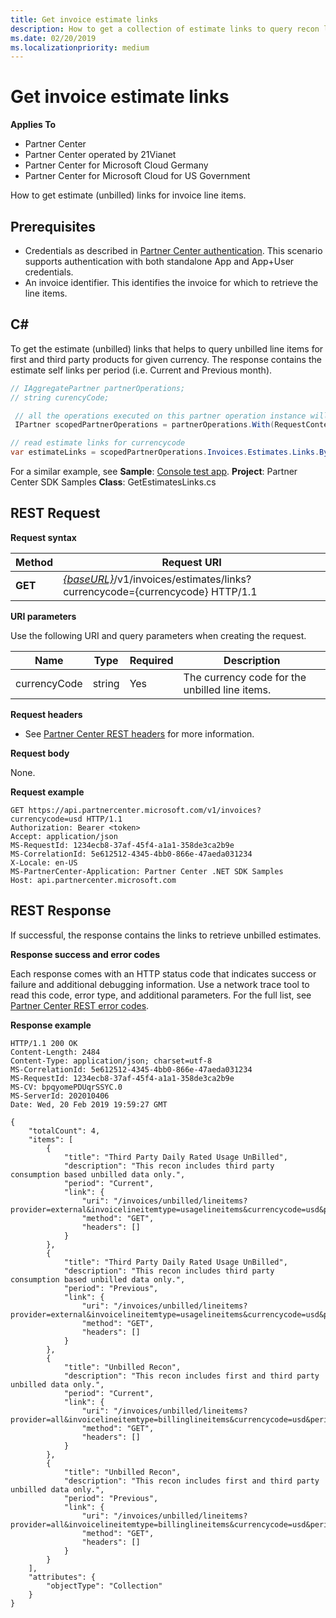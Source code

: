 ```yaml
---
title: Get invoice estimate links
description: How to get a collection of estimate links to query recon line item details.
ms.date: 02/20/2019
ms.localizationpriority: medium
---
```


# Get invoice estimate links


**Applies To**

- Partner Center
- Partner Center operated by 21Vianet
- Partner Center for Microsoft Cloud Germany
- Partner Center for Microsoft Cloud for US Government

How to get estimate (unbilled) links for invoice line items.

## <span id="Prerequisites"/><span id="prerequisites"/><span id="PREREQUISITES"/>Prerequisites


- Credentials as described in [Partner Center authentication](partner-center-authentication.md). This scenario supports authentication with both standalone App and App+User credentials.
- An invoice identifier. This identifies the invoice for which to retrieve the line items.

## <span id="C_"/><span id="c_"/>C#

To get the estimate (unbilled) links that helps to query unbilled line items for first and third party products for given currency.
The response contains the estimate self links per period (i.e. Current and Previous month).

``` csharp
// IAggregatePartner partnerOperations;
// string curencyCode;

 // all the operations executed on this partner operation instance will share the same correlation Id but will differ in request Id
 IPartner scopedPartnerOperations = partnerOperations.With(RequestContextFactory.Instance.Create(Guid.NewGuid()));

// read estimate links for currencycode
var estimateLinks = scopedPartnerOperations.Invoices.Estimates.Links.ByCurrency(curencyCode).Get();  
```

For a similar example, see **Sample**: [Console test app](console-test-app.md). **Project**: Partner Center SDK Samples **Class**: GetEstimatesLinks.cs

## <span id="Request"/><span id="request"/><span id="REQUEST"/>REST Request

**Request syntax**  

| Method  | Request URI                                                                                                 |
|---------|-------------------------------------------------------------------------------------------------------------|
| **GET** | [*{baseURL}*](partner-center-rest-urls.md)/v1/invoices/estimates/links?currencycode={currencycode} HTTP/1.1 |

**URI parameters**

Use the following URI and query parameters when creating the request.

| Name                   | Type   | Required | Description                                                       |
|------------------------|--------|----------|-------------------------------------------------------------------|
| currencyCode           | string | Yes      | The currency code for the unbilled line items.                    |

 
**Request headers**

- See [Partner Center REST headers](headers.md) for more information.

**Request body**

None.

**Request example**

```http
GET https://api.partnercenter.microsoft.com/v1/invoices?currencycode=usd HTTP/1.1
Authorization: Bearer <token> 
Accept: application/json
MS-RequestId: 1234ecb8-37af-45f4-a1a1-358de3ca2b9e
MS-CorrelationId: 5e612512-4345-4bb0-866e-47aeda031234
X-Locale: en-US
MS-PartnerCenter-Application: Partner Center .NET SDK Samples
Host: api.partnercenter.microsoft.com
```

## <span id="Response"/><span id="response"/><span id="RESPONSE"/>REST Response

If successful, the response contains the links to retrieve unbilled estimates.

**Response success and error codes**

Each response comes with an HTTP status code that indicates success or failure and additional debugging information. Use a network trace tool to read this code, error type, and additional parameters. For the full list, see [Partner Center REST error codes](error-codes.md).

**Response example**

```http
HTTP/1.1 200 OK
Content-Length: 2484
Content-Type: application/json; charset=utf-8
MS-CorrelationId: 5e612512-4345-4bb0-866e-47aeda031234
MS-RequestId: 1234ecb8-37af-45f4-a1a1-358de3ca2b9e
MS-CV: bpqyomePDUqrSSYC.0
MS-ServerId: 202010406
Date: Wed, 20 Feb 2019 19:59:27 GMT

{
    "totalCount": 4,
    "items": [
        {
            "title": "Third Party Daily Rated Usage UnBilled",
            "description": "This recon includes third party consumption based unbilled data only.",
            "period": "Current",
            "link": {
                "uri": "/invoices/unbilled/lineitems?provider=external&invoicelineitemtype=usagelineitems&currencycode=usd&period=current&size=2000",
                "method": "GET",
                "headers": []
            }
        },
        {
            "title": "Third Party Daily Rated Usage UnBilled",
            "description": "This recon includes third party consumption based unbilled data only.",
            "period": "Previous",
            "link": {
                "uri": "/invoices/unbilled/lineitems?provider=external&invoicelineitemtype=usagelineitems&currencycode=usd&period=previous&size=2000",
                "method": "GET",
                "headers": []
            }
        },
        {
            "title": "Unbilled Recon",
            "description": "This recon includes first and third party unbilled data only.",
            "period": "Current",
            "link": {
                "uri": "/invoices/unbilled/lineitems?provider=all&invoicelineitemtype=billinglineitems&currencycode=usd&period=current&size=2000",
                "method": "GET",
                "headers": []
            }
        },
        {
            "title": "Unbilled Recon",
            "description": "This recon includes first and third party unbilled data only.",
            "period": "Previous",
            "link": {
                "uri": "/invoices/unbilled/lineitems?provider=all&invoicelineitemtype=billinglineitems&currencycode=usd&period=previous&size=2000",
                "method": "GET",
                "headers": []
            }
        }
    ],
    "attributes": {
        "objectType": "Collection"
    }
}
```
